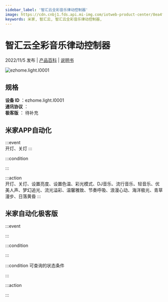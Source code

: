 ```yaml
---
sidebar_label: '智汇云全彩音乐律动控制器'
image: https://cdn.cnbj1.fds.api.mi-img.com/iotweb-product-center/8ea4f0067f8e9601132037402147195d_1666417602979.png?GalaxyAccessKeyId=AKVGLQWBOVIRQ3XLEW&Expires=9223372036854775807&Signature=IOYuJUYKmwrFQHq4KMwpvsY9RUk=
keywords: 米家, 智汇云, 智汇云全彩音乐律动控制器, 
---
```

# 智汇云全彩音乐律动控制器

2022/11/5 发布 | [产品百科](https://home.mi.com/webapp/content/baike/product/index.html?model=ezhome.light.l0001/) | [说明书](https://home.mi.com/views/introduction.html?model=ezhome.light.l0001&region=cn)

![ezhome.light.l0001](https://cdn.cnbj1.fds.api.mi-img.com/iotweb-product-center/8ea4f0067f8e9601132037402147195d_1666417602979.png?GalaxyAccessKeyId=AKVGLQWBOVIRQ3XLEW&Expires=9223372036854775807&Signature=IOYuJUYKmwrFQHq4KMwpvsY9RUk=)

## 规格  
> 
**设备 ID** ：ezhome.light.l0001  
**通讯协议** ：  
**极客版**  ： 待补充 


## 米家APP自动化  

:::event  
开灯、关灯
:::

:::condition  

:::

:::action   
开灯、关灯、设置亮度、设置色温、彩光模式、DJ音乐、流行音乐、轻音乐、优美人声、梦幻追光、流光溢彩、温馨雅致、节奏呼吸、浪漫心动、海洋极光、青草漫步、日落黄昏
:::

## 米家自动化极客版  

:::event  

:::

:::condition  

:::

:::condition 可查询的状态条件  

:::

:::action  

:::

        
